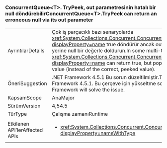 ### <a name="concurrentqueuelttgttrypeek-can-return-an-erroneous-null-via-its-out-parameter"></a><span data-ttu-id="db19f-101">ConcurrentQueue&lt;T&gt;. TryPeek, out parametresinin hatalı bir null döndürebilir</span><span class="sxs-lookup"><span data-stu-id="db19f-101">ConcurrentQueue&lt;T&gt;.TryPeek can return an erroneous null via its out parameter</span></span>

|   |   |
|---|---|
|<span data-ttu-id="db19f-102">Ayrıntılar</span><span class="sxs-lookup"><span data-stu-id="db19f-102">Details</span></span>|<span data-ttu-id="db19f-103">Çok iş parçacıklı bazı senaryolarda <xref:System.Collections.Concurrent.ConcurrentQueue%601.TryPeek(%600@)?displayProperty=name> true döndürür ancak out parametresi (doğru baktı değeri) yerine null bir değerle doldurun.</span><span class="sxs-lookup"><span data-stu-id="db19f-103">In some multi-threaded scenarios, <xref:System.Collections.Concurrent.ConcurrentQueue%601.TryPeek(%600@)?displayProperty=name> can return true, but populate the out parameter with a null value (instead of the correct, peeked value).</span></span>|
|<span data-ttu-id="db19f-104">Öneri</span><span class="sxs-lookup"><span data-stu-id="db19f-104">Suggestion</span></span>|<span data-ttu-id="db19f-105">.NET Framework 4.5.1 Bu sorun düzeltilmiştir.</span><span class="sxs-lookup"><span data-stu-id="db19f-105">This issue is fixed in the .NET Framework 4.5.1.</span></span> <span data-ttu-id="db19f-106">Bu çerçeve için yükseltme sorunu çözün.</span><span class="sxs-lookup"><span data-stu-id="db19f-106">Upgrading to that Framework will solve the issue.</span></span>|
|<span data-ttu-id="db19f-107">Kapsam</span><span class="sxs-lookup"><span data-stu-id="db19f-107">Scope</span></span>|<span data-ttu-id="db19f-108">Ana</span><span class="sxs-lookup"><span data-stu-id="db19f-108">Major</span></span>|
|<span data-ttu-id="db19f-109">Sürüm</span><span class="sxs-lookup"><span data-stu-id="db19f-109">Version</span></span>|<span data-ttu-id="db19f-110">4,5</span><span class="sxs-lookup"><span data-stu-id="db19f-110">4.5</span></span>|
|<span data-ttu-id="db19f-111">Tür</span><span class="sxs-lookup"><span data-stu-id="db19f-111">Type</span></span>|<span data-ttu-id="db19f-112">Çalışma zamanı</span><span class="sxs-lookup"><span data-stu-id="db19f-112">Runtime</span></span>|
|<span data-ttu-id="db19f-113">Etkilenen API’ler</span><span class="sxs-lookup"><span data-stu-id="db19f-113">Affected APIs</span></span>|<ul><li><xref:System.Collections.Concurrent.ConcurrentQueue%601.TryPeek(%600@)?displayProperty=nameWithType></li></ul>|

